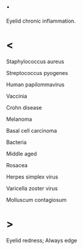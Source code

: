 # .

Eyelid chronic inflammation.

# <

Staphylococcus aureus

Streptococcus pyogenes

Human papilommavirus

Vaccinia

Crohn disease

Melanoma

Basal cell carcinoma

Bacteria

Middle aged

Rosacea

Herpes simplex virus

Varicella zoster virus

Molluscum contagiosum

# >

Eyelid redness; Always edge
